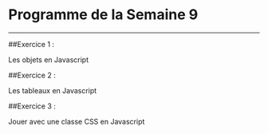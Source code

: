 # Programme de la Semaine 9
---

##Exercice 1 :

Les objets en Javascript


##Exercice 2 :

Les tableaux en Javascript


##Exercice 3 :

Jouer avec une classe CSS en Javascript
